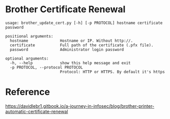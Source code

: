# Brother Certificate Renewal

```
usage: brother_update_cert.py [-h] [-p PROTOCOL] hostname certificate password

positional arguments:
  hostname              Hostname or IP. Without http://.
  certificate           Full path of the certificate (.pfx file).
  password              Administrator login password

optional arguments:
  -h, --help            show this help message and exit
  -p PROTOCOL, --protocol PROTOCOL
                        Protocol: HTTP or HTTPS. By default it's https 
```

# Reference
https://davidlebr1.gitbook.io/a-journey-in-infosec/blog/brother-printer-automatic-certificate-renewal
